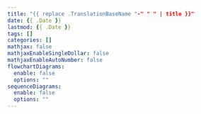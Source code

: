 ```yaml
---
title: "{{ replace .TranslationBaseName "-" " " | title }}"
date: {{ .Date }}
lastmod: {{ .Date }}
tags: []
categories: []
mathjax: false
mathjaxEnableSingleDollar: false
mathjaxEnableAutoNumber: false
flowchartDiagrams:
  enable: false
  options: ""
sequenceDiagrams: 
  enable: false
  options: ""
---
```


<!--more-->
